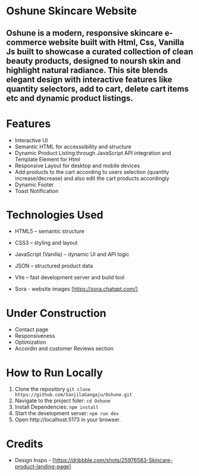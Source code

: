 # Oshune Skincare Website
## Oshune is a modern, responsive skincare e-commerce website built with Html, Css, Vanilla Js built to showcase a curated collection of clean beauty products, designed to noursh skin and highlight natural radiance. This site blends elegant design with interactive features like quantity selectors, add to cart, delete cart items etc and dynamic product listings.

# Features 
* Interactive UI
* Semantic HTML for accesssibility and structure
* Dynamic Product Listing through JavaScript API integration and Template Element for Html
* Responsive Layout for desktop and mobile devices
* Add products to the cart according to users selection (quantity increase/decrease) and also edit the cart products accordingly
* Dynamic Footer
* Toast Notification


# Technologies Used 
* HTML5 – semantic structure

* CSS3 – styling and layout

* JavaScript (Vanilla) – dynamic UI and API logic

* JSON – structured product data

* Vite – fast development server and build tool

* Sora - website images [https://sora.chatgpt.com/]

# Under Construction
* Contact page
* Responsiveness
* Optimization
* Accordin and customer Reviews section

# How to Run Locally
1. Clone the repository
   `git clone https://github.com/SanjilaGangaju/Oshune.git`
2. Navigate to the project foler:
   `cd Oshune`
3. Install Dependencies:
   `npm install`
4. Start the development server:
   `npm run dev`
5. Open http://localhost:5173 in your browser.
   
# Credits
* Design Inspo - [https://dribbble.com/shots/25976583-Skincare-product-landing-page]
   

